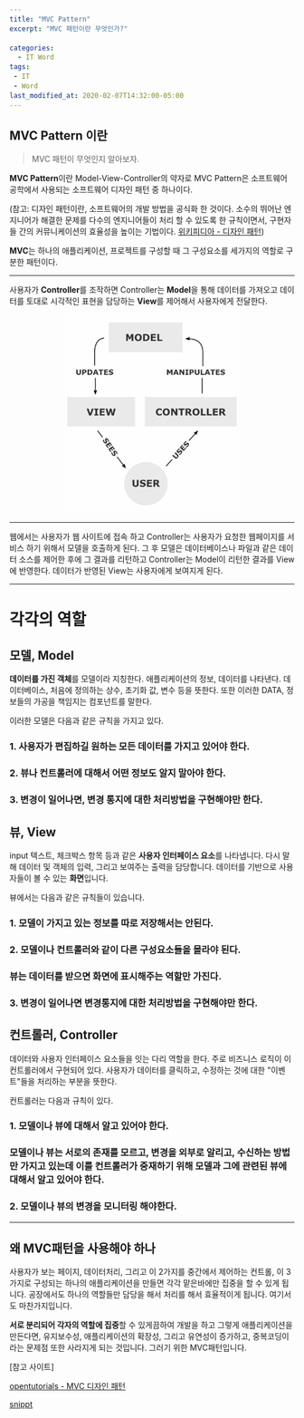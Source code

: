 ```yaml
---
title: "MVC Pattern"
excerpt: "MVC 패턴이란 무엇인가?"

categories:
  - IT Word
tags:
 - IT
 - Word
last_modified_at: 2020-02-07T14:32:00-05:00
---
```


MVC Pattern 이란
----------------

> MVC 패턴이 무엇인지 알아보자.

**MVC Pattern**이란 Model-View-Controller의 약자로 MVC Pattern은 소프트웨어 공학에서 사용되는 소프트웨어 디자인 패턴 중 하나이다.

(참고: 디자인 패턴이란, 소프트웨어의 개발 방법을 공식화 한 것이다. 소수의 뛰어난 엔지니어가 해결한 문제를 다수의 엔지니어들이 처리 할 수 있도록 한 규칙이면서, 구현자들 간의 커뮤니케이션의 효율성을 높이는 기법이다. [위키피디아 - 디자인 패턴](https://ko.wikipedia.org/wiki/%EB%94%94%EC%9E%90%EC%9D%B8_%ED%8C%A8%ED%84%B4)\)

**MVC**는 하나의 애플리케이션, 프로젝트를 구성할 때 그 구성요소를 세가지의 역할로 구분한 패턴이다.

---

사용자가 **Controller**를 조작하면 Controller는 **Model**을 통해 데이터를 가져오고 데이터를 토대로 시각적인 표현을 담당하는 **View**를 제어해서 사용자에게 전달한다.

<center><img src="/assets/images/mvc.png" onclick="location='https://opentutorials.org/course/697/3828'"></center>

---

웹에서는 사용자가 웹 사이트에 접속 하고 Controller는 사용자가 요청한 웹페이지를 서비스 하기 위해서 모델을 호출하게 된다. 그 후 모델은 데이터베이스나 파일과 같은 데이터 소스를 제어한 후에 그 결과를 리턴하고 Controller는 Model이 리턴한 결과를 View에 반영한다. 데이터가 반영된 View는 사용자에게 보여지게 된다.

---

# 각각의 역할  

## 모델, Model

**데이터를 가진 객체**를 모델이라 지칭한다. 애플리케이션의 정보, 데이터를 나타낸다. 데이터베이스, 처음에 정의하는 상수, 초기화 값, 변수 등을 뜻한다. 또한 이러한 DATA, 정보들의 가공을 책임지는 컴포넌트를 말한다.

이러한 모델은 다음과 같은 규칙을 가지고 있다.

### 1. 사용자가 편집하길 원하는 모든 데이터를 가지고 있어야 한다.  

### 2. 뷰나 컨트롤러에 대해서 어떤 정보도 알지 말아야 한다.  

### 3. 변경이 일어나면, 변경 통지에 대한 처리방법을 구현해야만 한다.

## 뷰, View

input 텍스트, 체크박스 항목 등과 같은 **사용자 인터페이스 요소**를 나타냅니다. 다시 말해 데이터 및 객체의 입력, 그리고 보여주는 출력을 담당합니다. 데이터를 기반으로 사용자들이 볼 수 있는 **화면**입니다.

뷰에서는 다음과 같은 규칙들이 있습니다.

### 1. 모델이 가지고 있는 정보를 따로 저장해서는 안된다.  

### 2. 모델이나 컨트롤러와 같이 다른 구성요소들을 몰라야 된다.  

### 뷰는 데이터를 받으면 화면에 표시해주는 역할만 가진다.  

### 3. 변경이 일어나면 변경통지에 대한 처리방법을 구현해야만 한다.    


## 컨트롤러, Controller

데이터와 사용자 인터페이스 요소들을 잇는 다리 역할을 한다. 주로 비즈니스 로직이 이 컨트롤러에서 구현되어 있다. 사용자가 데이터를 클릭하고, 수정하는 것에 대한 "이벤트"들을 처리하는 부분을 뜻한다.

컨트롤러는 다음과 규칙이 있다.

### 1. 모델이나 뷰에 대해서 알고 있어야 한다.  

### 모델이나 뷰는 서로의 존재를 모르고, 변경을 외부로 알리고, 수신하는 방법만 가지고 있는데 이를 컨트롤러가 중재하기 위해 모델과 그에 관련된 뷰에 대해서 알고 있어야 한다.  

### 2. 모델이나 뷰의 변경을 모니터링 해야한다.  

---

## 왜 MVC패턴을 사용해야 하나

사용자가 보는 페이지, 데이터처리, 그리고 이 2가지를 중간에서 제어하는 컨트롤, 이 3가지로 구성되는 하나의 애플리케이션을 만들면 각각 맡은바에만 집중을 할 수 있게 됩니다. 공장에서도 하나의 역할들만 담당을 해서 처리를 해서 효율적이게 됩니다. 여기서도 마찬가지입니다.

**서로 분리되어 각자의 역할에 집중**할 수 있게끔하여 개발을 하고 그렇게 애플리케이션을 만든다면, 유지보수성, 애플리케이션의 확장성, 그리고 유연성이 증가하고, 중복코딩이라는 문제점 또한 사라지게 되는 것입니다. 그러기 위한 MVC패턴입니다.

[참고 사이트]

[opentutorials - MVC 디자인 패턴](https://opentutorials.org/course/697/3828)

[snippt](https://bsnippet.tistory.com/13)
